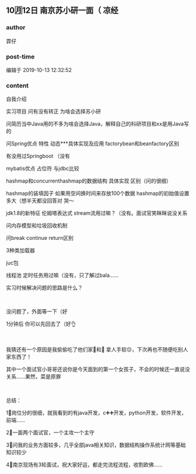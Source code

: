 ## 10🈷️12日 南京苏小研一面（ 凉经
### author 
霏仔
### post-time 

编辑于  2019-10-13 12:32:52
### content 
<div class="post-topic-des nc-post-content">
 <p>
  自我介绍
 </p>
 <p>
  实习项目 问有没有转正 为啥会选择苏小研
 </p>
 <p>
  问简历当中Java用的不多为啥会选择Java，解释自己的科研项目和xx是用Java写的
 </p>
 <p>
  问Spring优点 特性 动态***具体实现及应用 factorybean和beanfactory区别
 </p>
 <p>
  有没用过Springboot （没有
 </p>
 <p>
  mybatis优点 占位符 与jdbc比较
 </p>
 <p>
  hashmap和concurrenthashmap的数据结构 具体实现 区别（问的很细）
 </p>
 <p>
  hashmap的装填因子 如果用空间换时间来存放100个数据 hashmap的初始值设置多大（想半天都没回答对 哭～
 </p>
 <p>
  jdk1.8的新特征 伦姆塔表达式 stream流用过嘛？（没有。面试官笑眯眯说没关系
 </p>
 <p>
  问内存模型和垃圾回收机制
 </p>
 <p>
  问break continue return区别
 </p>
 <p>
  3种类加载器
 </p>
 <p>
  juc包
 </p>
 <p>
  线程池 定时任务用过嘛（没有，只了解过bala……
 </p>
 <p>
  实习时候解决问题的思路是什么？
 </p>
 <p>
  <br/>
 </p>
 <p>
  没问题了，外面等一下（好
 </p>
 <p>
  1分钟后 你可以先回去了（好👌
 </p>
 <p>
  <br/>
 </p>
 <p>
  我猜还有一个原因是我偷偷吃了他们家🍞和🍅 拿人手软😔，下次再也不随便吃别人家东西了！
 </p>
 <p>
  其中一个面试官小哥哥还说你是今天面到的第一个女孩子，不会的时候还一直说没关系……果然，菜是原罪
 </p>
 <p>
  <br/>
 </p>
 <p>
  总结：
 </p>
 <p>
  1⃣️岗位分的很细，就我看到的有java开发，c➕➕开发，python开发，软件开发，前端……
 </p>
 <p>
  2⃣️一面两个面试官，一个主攻一个主守
 </p>
 <p>
  3⃣️问我的业务方面较多，几乎全部java相关知识，数据结构操作系统计网等基础知识较少
 </p>
 <p>
  4⃣️南京现场有3轮面试，祝大家好运，都走完流程流程，收割欧佛……
 </p>
 <p>
  <br/>
 </p>
</div>
